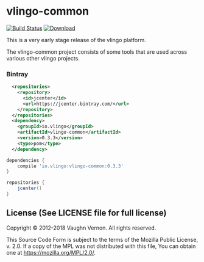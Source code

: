 # vlingo-common

[![Build Status](https://travis-ci.org/vlingo/vlingo-common.svg?branch=master)](https://travis-ci.org/vlingo/vlingo-common) [ ![Download](https://api.bintray.com/packages/vlingo/vlingo-platform-java/vlingo-common/images/download.svg) ](https://bintray.com/vlingo/vlingo-platform-java/vlingo-common/_latestVersion)

This is a very early stage release of the vlingo platform.

The vlingo-common project consists of some tools that are used across
various other vlingo projects.

### Bintray

```xml
  <repositories>
    <repository>
      <id>jcenter</id>
      <url>https://jcenter.bintray.com/</url>
    </repository>
  </repositories>
  <dependency>
    <groupId>io.vlingo</groupId>
    <artifactId>vlingo-common</artifactId>
    <version>0.3.3</version>
    <type>pom</type>
  </dependency>
```

```gradle
dependencies {
    compile 'io.vlingo:vlingo-common:0.3.3'
}

repositories {
    jcenter()
}
```

License (See LICENSE file for full license)
-------------------------------------------
Copyright © 2012-2018 Vaughn Vernon. All rights reserved.

This Source Code Form is subject to the terms of the
Mozilla Public License, v. 2.0. If a copy of the MPL
was not distributed with this file, You can obtain
one at https://mozilla.org/MPL/2.0/.
